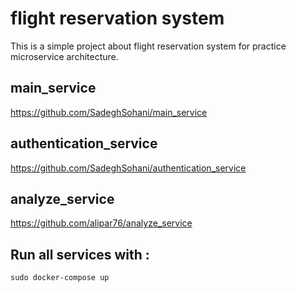 # flight reservation system
This is a simple project about flight reservation system for practice microservice architecture.
## main_service
https://github.com/SadeghSohani/main_service
## authentication_service 
https://github.com/SadeghSohani/authentication_service
## analyze_service
https://github.com/alipar76/analyze_service
## Run all services with : 
```
sudo docker-compose up
```

